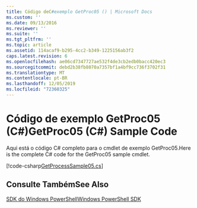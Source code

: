 ```yaml
---
title: Código deC#exemplo GetProc05 () | Microsoft Docs
ms.custom: ''
ms.date: 09/13/2016
ms.reviewer: ''
ms.suite: ''
ms.tgt_pltfrm: ''
ms.topic: article
ms.assetid: 114acaf9-b295-4cc2-b349-1225156ab3f2
caps.latest.revision: 6
ms.openlocfilehash: ae06cd7347727ae532f4de3cb2edb0bacc420ec3
ms.sourcegitcommit: debd2b38fb8070a7357bf1a4bf9cc736f3702f31
ms.translationtype: MT
ms.contentlocale: pt-BR
ms.lasthandoff: 12/05/2019
ms.locfileid: "72360325"
---
```

# <a name="getproc05-c-sample-code"></a><span data-ttu-id="99bfc-102">Código de exemplo GetProc05 (C#)</span><span class="sxs-lookup"><span data-stu-id="99bfc-102">GetProc05 (C#) Sample Code</span></span>

<span data-ttu-id="99bfc-103">Aqui está o código C# completo para o cmdlet de exemplo GetProc05.</span><span class="sxs-lookup"><span data-stu-id="99bfc-103">Here is the complete C# code for the GetProc05 sample cmdlet.</span></span>

[!code-csharp[GetProcessSample05.cs](../../../../powershell-sdk-samples/SDK-2.0/csharp/GetProcessSample05/GetProcessSample05.cs#L11-L411 "GetProcessSample05.cs")]

## <a name="see-also"></a><span data-ttu-id="99bfc-104">Consulte Também</span><span class="sxs-lookup"><span data-stu-id="99bfc-104">See Also</span></span>

[<span data-ttu-id="99bfc-105">SDK do Windows PowerShell</span><span class="sxs-lookup"><span data-stu-id="99bfc-105">Windows PowerShell SDK</span></span>](../windows-powershell-reference.md)

